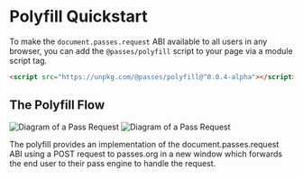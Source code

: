 # Polyfill Quickstart

To make the `document.passes.request` ABI available to all users in any browser, you can add the `@passes/polyfill` script to your page via a module script tag.

```html
<script src="https://unpkg.com/@passes/polyfill@^0.0.4-alpha"></script>
```

## The Polyfill Flow

<img src="/diagram_02_light.gif" alt="Diagram of a Pass Request" class="light-mode-only" />
<img src="/diagram_02_dark.gif" alt="Diagram of a Pass Request" class="dark-mode-only" />

The polyfill provides an implementation of the document.passes.request ABI using a POST request to passes.org in a new window which forwards the end user to their pass engine to handle the request.

